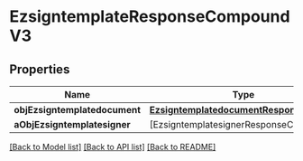 # EzsigntemplateResponseCompoundV3

## Properties
Name | Type | Description | Notes
------------ | ------------- | ------------- | -------------
**objEzsigntemplatedocument** | [**EzsigntemplatedocumentResponse**](EzsigntemplatedocumentResponse.md) |  | [optional] 
**aObjEzsigntemplatesigner** | [EzsigntemplatesignerResponseCompound] |  | 

[[Back to Model list]](../README.md#documentation-for-models) [[Back to API list]](../README.md#documentation-for-api-endpoints) [[Back to README]](../README.md)


